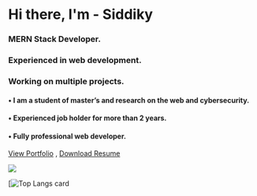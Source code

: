 # Hi there, I'm - Siddiky 

### MERN Stack Developer. 
### Experienced in web development.
### Working on multiple projects.

#### •	I am a student of master’s and research on the web and cybersecurity.
#### •	Experienced job holder for more than 2 years.
#### •	Fully professional web developer.

[View Portfolio](https://siddiky-portfolio.web.app/) , [Download Resume](https://drive.google.com/file/d/1MD7KtIoMcxQtXTMzjNUkHx3ow49S_k8_/view)

<img src="https://github-readme-stats.vercel.app/api?username=NA-Siddiky&&show_icons=true&title_color=ffffff&icon_color=bb2acf&text_color=daf7dc&bg_color=151515"/>

[![Top Langs card](https://github-readme-stats.vercel.app/api/top-langs/?username=NA-Siddiky&card_width=550&show_icons=true&theme=radical)

